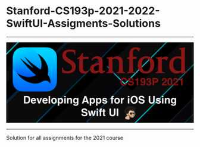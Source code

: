 # Stanford-CS193p-2021-2022-SwiftUI-Assigments-Solutions

_____________________
![Stanford-Repository2](https://github.com/kadm91/Gif-Images-For-Repositories/blob/main/Stanfor%20SwiftUI.png)

_____________________



Solution for all assignments for the 2021 course
